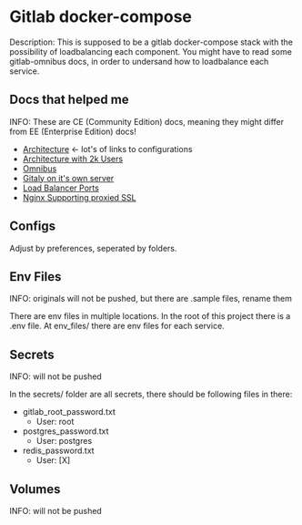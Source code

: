# Gitlab docker-compose

Description:
This is supposed to be a gitlab docker-compose stack with the possibility of loadbalancing each component.
You might have to read some gitlab-omnibus docs, in order to undersand how to loadbalance each service.

<!--
## Services

There are mulitple services
-->

## Docs that helped me

INFO: These are CE (Community Edition) docs, meaning they might differ from EE (Enterprise Edition) docs!

* [Architecture](https://docs.gitlab.com/ce/development/architecture.html) <- lot's of links to configurations
* [Architecture with 2k Users](https://docs.gitlab.com/ce/administration/reference_architectures/2k_users.html)
* [Omnibus](https://docs.gitlab.com/omnibus/)
* [Gitaly on it's own server](https://docs.gitlab.com/ce/administration/gitaly/#run-gitaly-on-its-own-server)
* [Load Balancer Ports](https://docs.gitlab.com/ce/administration/load_balancer.html#ports)
* [Nginx Supporting proxied SSL](https://docs.gitlab.com/omnibus/settings/nginx.html#supporting-proxied-ssl)

## Configs

Adjust by preferences, seperated by folders.

## Env Files

INFO: originals will not be pushed, but there are .sample files, rename them

There are env files in multiple locations.
In the root of this project there is a .env file.
At env_files/ there are env files for each service.

## Secrets

INFO: will not be pushed

In the secrets/ folder are all secrets,
there should be following files in there:

* gitlab_root_password.txt
  * User: root
* postgres_password.txt
  * User: postgres
* redis_password.txt
  * User: [X]

## Volumes

INFO: will not be pushed
